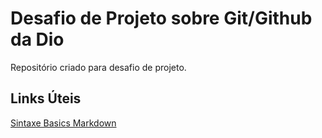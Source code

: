 # Desafio de Projeto sobre Git/Github da Dio
Repositório criado para desafio de projeto.


## Links Úteis
[Sintaxe Basics Markdown](https://www.markdownguide.org/basic-sintax/)
